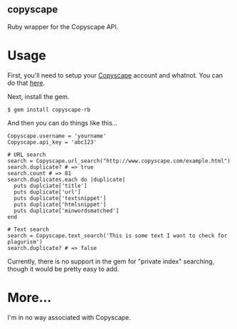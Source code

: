 copyscape
---------

Ruby wrapper for the Copyscape API.


Usage
=====

First, you'll need to setup your [Copyscape](http://www.copyscape.com/) account and whatnot.  You can do
that [here](http://www.copyscape.com/signup.php?pro=1&o=f).

Next, install the gem.

    $ gem install copyscape-rb

And then you can do things like this...

    Copyscape.username = 'yourname'
    Copyscape.api_key = 'abc123'
    
    # URL search
    search = Copyscape.url_search("http://www.copyscape.com/example.html")
    search.duplicate? # => true
    search.count # => 81
    search.duplicates.each do |duplicate|
      puts duplciate['title']
      puts duplicate['url']
      puts duplicate['textsnippet']
      puts duplicate['htmlsnippet']
      puts duplicate['minwordsmatched']
    end
    
    # Text search
    search = Copyscape.text_search('This is some text I want to check for plagurism')
    search.duplicate? # => false
    
    
Currently, there is no support in the gem for "private index" searching, though
it would be pretty easy to add.

    
More...
=======

I'm in no way associated with Copyscape.

